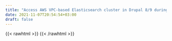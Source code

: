 ```yaml
---
title: "Access AWS VPC-based Elasticsearch cluster in Drupal 8/9 during local development"
date: 2021-11-07T20:54:54+03:00
draft: false
---
```


{{< rawhtml >}}
    <script src="https://gist.github.com/thelebster/4b3d78f27d848e99fddb899da7b942eb.js"></script>
{{< /rawhtml >}}
